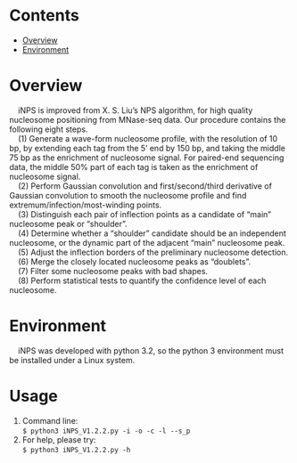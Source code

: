 # Contents
- [Overview](#overview)
- [Environment](environment)
# Overview
&nbsp;&nbsp;&nbsp;&nbsp;iNPS is improved from X. S. Liu’s NPS algorithm, for high quality nucleosome positioning from MNase-seq data. Our procedure contains the following eight steps.  
&nbsp;&nbsp;&nbsp;&nbsp;(1) Generate a wave-form nucleosome profile, with the resolution of 10 bp, by extending each tag from the 5’ end by 150 bp, and taking the middle 75 bp as the enrichment of nucleosome signal. For paired-end sequencing data, the middle 50% part of each tag is taken as the enrichment of nucleosome signal.  
&nbsp;&nbsp;&nbsp;&nbsp;(2) Perform Gaussian convolution and first/second/third derivative of Gaussian convolution to smooth the nucleosome profile and find extremum/infection/most-winding points.  
&nbsp;&nbsp;&nbsp;&nbsp;(3) Distinguish each pair of inflection points as a candidate of “main” nucleosome peak or “shoulder”.  
&nbsp;&nbsp;&nbsp;&nbsp;(4) Determine whether a “shoulder” candidate should be an independent nucleosome, or the dynamic part of the adjacent “main” nucleosome peak.  
&nbsp;&nbsp;&nbsp;&nbsp;(5) Adjust the inflection borders of the preliminary nucleosome detection.  
&nbsp;&nbsp;&nbsp;&nbsp;(6) Merge the closely located nucleosome peaks as “doublets”.   
&nbsp;&nbsp;&nbsp;&nbsp;(7) Filter some nucleosome peaks with bad shapes.  
&nbsp;&nbsp;&nbsp;&nbsp;(8) Perform statistical tests to quantify the confidence level of each nucleosome. 
# Environment
&nbsp;&nbsp;&nbsp;&nbsp;iNPS was developed with python 3.2, so the python 3 environment must be installed under a Linux system. 
# Usage
1. Command line:  
`$ python3 iNPS_V1.2.2.py -i -o -c -l --s_p`
2. For help, please try:  
`$ python3 iNPS_V1.2.2.py -h`
